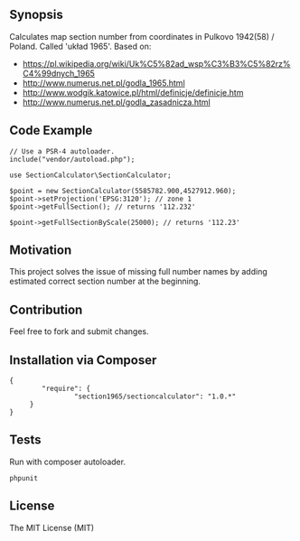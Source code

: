 ## Synopsis

Calculates map section number from coordinates in Pulkovo 1942(58) / Poland. Called 'układ 1965'.
Based on:

* https://pl.wikipedia.org/wiki/Uk%C5%82ad_wsp%C3%B3%C5%82rz%C4%99dnych_1965
* http://www.numerus.net.pl/godla_1965.html
* http://www.wodgik.katowice.pl/html/definicje/definicje.htm
* http://www.numerus.net.pl/godla_zasadnicza.html

## Code Example

	// Use a PSR-4 autoloader.
	include("vendor/autoload.php");

	use SectionCalculator\SectionCalculator;

	$point = new SectionCalculator(5585782.900,4527912.960);
	$point->setProjection('EPSG:3120'); // zone 1
	$point->getFullSection(); // returns '112.232'

	$point->getFullSectionByScale(25000); // returns '112.23'


## Motivation

This project solves the issue of missing full number names by adding estimated correct section number at the beginning.

## Contribution
Feel free to fork and submit changes.

## Installation via Composer
	{
    		"require": {
        			"section1965/sectioncalculator": "1.0.*"
   		 }
	}

## Tests

Run with composer autoloader.

	phpunit

## License

The MIT License (MIT)
